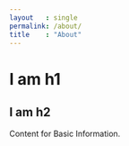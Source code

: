 ```yaml
---
layout   : single
permalink: /about/
title    : "About"
---
```


# I am h1
## I am h2
Content for Basic Information.

